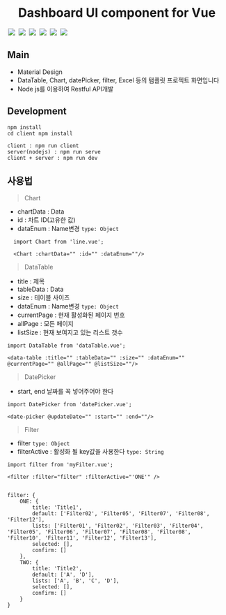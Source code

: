 <h1 align="center">Dashboard UI component for Vue</h1>
<span style="margin:0 2px"><img src="https://img.shields.io/badge/framework-vue2.6.6-brightgreen.svg" ></span>
<span style="margin:0 2px"><img src="https://img.shields.io/badge/style-sass-yellowgreen.svg" ></span>
<span style="margin:0 2px"><img src="https://img.shields.io/badge/datePicker-airbnbDatepicker-red.svg" ></span>
<span style="margin:0 2px"><img src="https://img.shields.io/badge/API-Nodejs-blue.svg" ></span>
<span style="margin:0 2px"><img src="https://img.shields.io/badge/Chart-echarts-yellow.svg" ></span>
<span style="margin:0 2px"><img src="https://img.shields.io/github/languages/code-size/beygee/survive.svg" ></span>

## Main
- Material Design
- DataTable, Chart, datePicker, filter, Excel 등의 탬플릿 프로젝트 화면입니다
- Node js를 이용하여 Restful API개발


## Development
```
npm install
cd client npm install

client : npm run client
server(nodejs) : npm run serve
client + server : npm run dev
```

## 사용법
> Chart
- chartData : Data
- id : 차트 ID(고유한 값)
- dataEnum : Name변경 `type: Object`

```
  import Chart from 'line.vue';
  
  <Chart :chartData="" :id="" :dataEnum=""/>
```

> DataTable
- title : 제목
- tableData : Data
- size : 테이블 사이즈
- dataEnum : Name변경 `type: Object`
- currentPage : 현재 활성화된 페이지 번호
- allPage : 모든 페이지
- listSize : 현재 보여지고 있는 리스트 갯수
```
import DataTable from 'dataTable.vue';

<data-table :title="" :tableData="" :size="" :dataEnum="" @currentPage="" @allPage="" @listSize=""/>

```

> DatePicker
- start, end 날짜를 꼭 넣어주어야 한다
```
import DatePicker from 'datePicker.vue';

<date-picker @updateDate="" :start="" :end=""/>

```

> Filter
- filter `type: Object`
- filterActive : 활성화 될 key값을 사용한다 `type: String`
```
import filter from 'myFilter.vue';

<filter :filter="filter" :filterActive="'ONE'" />


filter: {
    ONE: {
        title: 'Title1',
        default: ['Filter02', 'Filter05', 'Filter07', 'Filter08', 'Filter12'],
        lists: ['Filter01', 'Filter02', 'Filter03', 'Filter04', 'Filter05', 'Filter06', 'Filter07', 'Filter08', 'Filter08', 'Filter10', 'Filter11', 'Filter12', 'Filter13'],
        selected: [],
        confirm: []
    },
    TWO: {
        title: 'Title2',
        default: ['A', 'D'],
        lists: ['A', 'B', 'C', 'D'],
        selected: [],
        confirm: []
    }
}

```
    
        



